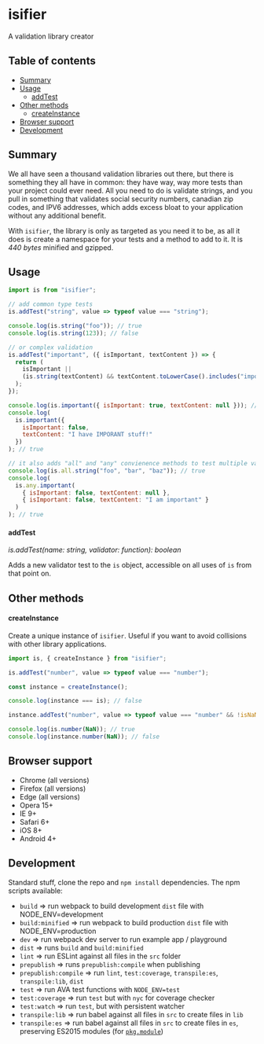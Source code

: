 # isifier

A validation library creator

## Table of contents

* [Summary](#summary)
* [Usage](#usage)
  * [addTest](#addtest)
* [Other methods](#other-methods)
  * [createInstance](#createinstance)
* [Browser support](#browser-support)
* [Development](#development)

## Summary

We all have seen a thousand validation libraries out there, but there is something they all have in common: they have way, way more tests than your project could ever need. All you need to do is validate strings, and you pull in something that validates social security numbers, canadian zip codes, and IPV6 addresses, which adds excess bloat to your application without any additional benefit.

With `isifier`, the library is only as targeted as you need it to be, as all it does is create a namespace for your tests and a method to add to it. It is _440 bytes_ minified and gzipped.

## Usage

```javascript
import is from "isifier";

// add common type tests
is.addTest("string", value => typeof value === "string");

console.log(is.string("foo")); // true
console.log(is.string(123)); // false

// or complex validation
is.addTest("important", ({ isImportant, textContent }) => {
  return (
    isImportant ||
    (is.string(textContent) && textContent.toLowerCase().includes("important"))
  );
});

console.log(is.important({ isImportant: true, textContent: null })); // true
console.log(
  is.important({
    isImportant: false,
    textContent: "I have IMPORANT stuff!"
  })
); // true

// it also adds "all" and "any" convienence methods to test multiple values at once
console.log(is.all.string("foo", "bar", "baz")); // true
console.log(
  is.any.important(
    { isImportant: false, textContent: null },
    { isImportant: false, textContent: "I am important" }
  )
); // true
```

#### addTest

_is.addTest(name: string, validator: function): boolean_

Adds a new validator test to the `is` object, accessible on all uses of `is` from that point on.

## Other methods

#### createInstance

Create a unique instance of `isifier`. Useful if you want to avoid collisions with other library applications.

```javascript
import is, { createInstance } from "isifier";

is.addTest("number", value => typeof value === "number");

const instance = createInstance();

console.log(instance === is); // false

instance.addTest("number", value => typeof value === "number" && !isNaN(value));

console.log(is.number(NaN)); // true
console.log(instance.number(NaN)); // false
```

## Browser support

* Chrome (all versions)
* Firefox (all versions)
* Edge (all versions)
* Opera 15+
* IE 9+
* Safari 6+
* iOS 8+
* Android 4+

## Development

Standard stuff, clone the repo and `npm install` dependencies. The npm scripts available:

* `build` => run webpack to build development `dist` file with NODE_ENV=development
* `build:minified` => run webpack to build production `dist` file with NODE_ENV=production
* `dev` => run webpack dev server to run example app / playground
* `dist` => runs `build` and `build:minified`
* `lint` => run ESLint against all files in the `src` folder
* `prepublish` => runs `prepublish:compile` when publishing
* `prepublish:compile` => run `lint`, `test:coverage`, `transpile:es`, `transpile:lib`, `dist`
* `test` => run AVA test functions with `NODE_ENV=test`
* `test:coverage` => run `test` but with `nyc` for coverage checker
* `test:watch` => run `test`, but with persistent watcher
* `transpile:lib` => run babel against all files in `src` to create files in `lib`
* `transpile:es` => run babel against all files in `src` to create files in `es`, preserving ES2015 modules (for
  [`pkg.module`](https://github.com/rollup/rollup/wiki/pkg.module))
